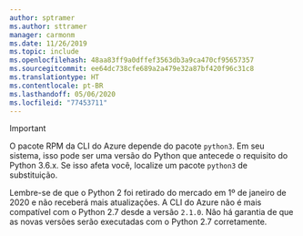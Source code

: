 ```yaml
---
author: sptramer
ms.author: sttramer
manager: carmonm
ms.date: 11/26/2019
ms.topic: include
ms.openlocfilehash: 48aa83ff9a0dffef3563db3a9ca470cf95657357
ms.sourcegitcommit: ee64dc738cfe689a2a479e32a87bf420f96c31c8
ms.translationtype: HT
ms.contentlocale: pt-BR
ms.lasthandoff: 05/06/2020
ms.locfileid: "77453711"
---
```

> [!IMPORTANT]
>
> O pacote RPM da CLI do Azure depende do pacote `python3`. Em seu sistema, isso pode ser uma versão do Python que antecede o requisito do Python 3.6.x. Se isso afeta você, localize um pacote `python3` de substituição.
>
> Lembre-se de que o Python 2 foi retirado do mercado em 1º de janeiro de 2020 e não receberá mais atualizações. A CLI do Azure não é mais compatível com o Python 2.7 desde a versão `2.1.0`. Não há garantia de que as novas versões serão executadas com o Python 2.7 corretamente.
